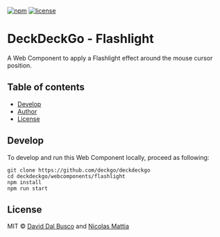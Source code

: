 [![npm][npm-badge]][npm-badge-url]
[![license][npm-license]][npm-license-url]

[npm-badge]: https://img.shields.io/npm/v/@deckdeckgo/flashlight
[npm-badge-url]: https://www.npmjs.com/package/@deckdeckgo/flashlight
[npm-license]: https://img.shields.io/npm/l/@deckdeckgo/flashlight
[npm-license-url]: https://github.com/deckgo/deckdeckgo/blob/master/webcomponents/flashlight/LICENSE

# DeckDeckGo - Flashlight

A Web Component to apply a Flashlight effect around the mouse cursor position.

## Table of contents

- [Develop](#develop)
- [Author](#author)
- [License](#license)

## Develop

To develop and run this Web Component locally, proceed as following:

```
git clone https://github.com/deckgo/deckdeckgo
cd deckdeckgo/webcomponents/flashlight
npm install
npm run start
```

## License

MIT © [David Dal Busco](mailto:david.dalbusco@outlook.com) and [Nicolas Mattia](mailto:nicolas@nmattia.com)

[deckdeckgo]: https://deckdeckgo.com
